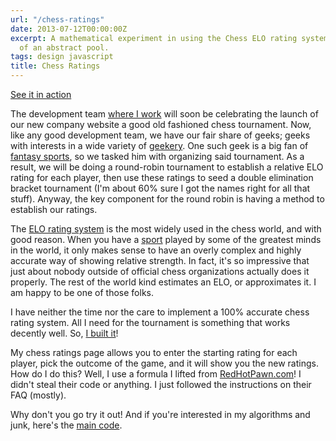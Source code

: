 ```yaml
---
url: "/chess-ratings"
date: 2013-07-12T00:00:00Z
excerpt: A mathematical experiment in using the Chess ELO rating system for the comparison
  of an abstract pool.
tags: design javascript
title: Chess Ratings
---
```


<amp-img width="524" height="485" layout="responsive" src="//labs.tomasino.org/assets/images/chess-rating.png" alt="Chess Ratings"></amp-img>

[See it in action][]

The development team [where I work][] will soon be celebrating the
launch of our new company website a good old fashioned chess tournament.
Now, like any good development team, we have our fair share of geeks;
geeks with interests in a wide variety of [geekery][]. One such geek is
a big fan of [fantasy sports][], so we tasked him with organizing said
tournament. As a result, we will be doing a round-robin tournament to
establish a relative ELO rating for each player, then use these ratings
to seed a double elimination bracket tournament (I'm about 60% sure I
got the names right for all that stuff). Anyway, the key component for
the round robin is having a method to establish our ratings.

The [ELO rating system][] is the most widely used in the chess world,
and with good reason. When you have a [sport][] played by some of the
greatest minds in the world, it only makes sense to have an overly
complex and highly accurate way of showing relative strength. In fact,
it's so impressive that just about nobody outside of official chess
organizations actually does it properly. The rest of the world kind
estimates an ELO, or approximates it. I am happy to be one of those
folks.

I have neither the time nor the care to implement a 100% accurate chess
rating system. All I need for the tournament is something that works
decently well. So, [I built it][]!

My chess ratings page allows you to enter the starting rating for each
player, pick the outcome of the game, and it will show you the new
ratings. How do I do this? Well, I use a formula I lifted from
[RedHotPawn.com][]! I didn't steal their code or anything. I just
followed the instructions on their FAQ (mostly).

Why don't you go try it out! And if you're interested in my algorithms
and junk, here's the [main code].

  [Chess Rating]: //labs.tomasino.org/assets/images/chess-rating.png
  [See it in action]: //github.com/jamestomasino/chessrating/
  [where I work]: //gsw-w.com "GSW Worldwide"
  [geekery]: //www.gotmead.com/ "Got Mead?"
  [fantasy sports]: //deadspin.com/5865635/fantasy-curling-is-a-real-thing-and-it-is-glorious
    "Fantasy Curling"
  [ELO rating system]: //en.wikipedia.org/wiki/Elo_rating_system
    "ELO Rating System"
  [sport]: //www.chess.com/article/view/is-chess-a-sport
    "Is Chess a Sport?"
  [I built it]: //github.com/jamestomasino/chessrating/
    "Chess Ratings"
  [RedHotPawn.com]: //RedHotPawn.com "Red Hot Pawn"
  [main code]: //github.com/jamestomasino/chessrating/blob/master/sjs/main.js
